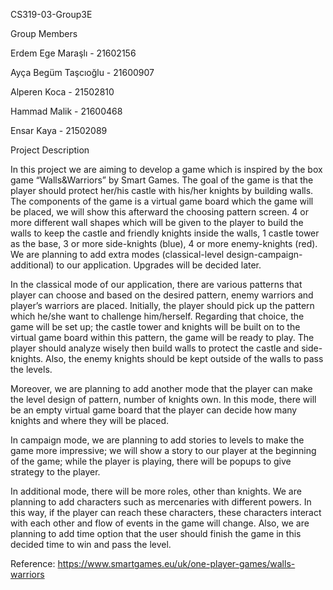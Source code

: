 CS319-03-Group3E

Group Members

Erdem Ege Maraşlı - 21602156

Ayça Begüm Taşcıoğlu - 21600907

Alperen Koca - 21502810

Hammad Malik - 21600468

Ensar Kaya - 21502089


Project Description 

In this project we are aiming to develop a game which is inspired by the box game “Walls&Warriors” by Smart Games. 
The goal of the game is that the player should protect her/his castle with his/her knights by building walls. 
The components of the game is a virtual game board which the game will be placed, 
we will show this afterward the choosing pattern screen. 
4 or more different wall shapes which will be given to the player to 
build the walls to keep the castle and friendly knights inside the walls, 
1 castle tower as the base, 
3 or more side-knights (blue), 
4 or more enemy-knights (red). 
We are planning to add extra modes (classical-level design-campaign-additional) to our application. 
Upgrades will be decided later.

In the classical mode of our application, 
there are various patterns that player can choose and based on the desired pattern, 
enemy warriors and player’s warriors are placed. 
Initially, the player should pick up the pattern which he/she want to challenge him/herself. 
Regarding that choice, the game will be set up; 
the castle tower and knights will be built on to the virtual game board within this pattern, 
the game will be ready to play. 
The player should analyze wisely then build walls to protect the castle and side-knights. 
Also, the enemy knights should be kept outside of the walls to pass the levels.

Moreover, we are planning to add another mode that the player can make the level design of pattern, 
number of knights own. 
In this mode, there will be an empty virtual game board 
that the player can decide how many knights and where they will be placed.

In campaign mode, we are planning to add stories to levels to make the game more impressive; 
we will show a story to our player at the beginning of the game; 
while the player is playing, 
there will be popups to give strategy to the player.

In additional mode, there will be more roles, other than knights. 
We are planning to add characters such as mercenaries with different powers. 
In this way, if the player can reach these characters, 
these characters interact with each other and flow of events in the game will change. 
Also, we are planning to add time option that 
the user should finish the game in this decided time to win and pass the level.

	
Reference: https://www.smartgames.eu/uk/one-player-games/walls-warriors
